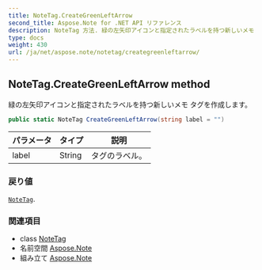 ```yaml
---
title: NoteTag.CreateGreenLeftArrow
second_title: Aspose.Note for .NET API リファレンス
description: NoteTag 方法. 緑の左矢印アイコンと指定されたラベルを持つ新しいメモ タグを作成します
type: docs
weight: 430
url: /ja/net/aspose.note/notetag/creategreenleftarrow/
---
```

## NoteTag.CreateGreenLeftArrow method

緑の左矢印アイコンと指定されたラベルを持つ新しいメモ タグを作成します。

```csharp
public static NoteTag CreateGreenLeftArrow(string label = "")
```

| パラメータ | タイプ | 説明 |
| --- | --- | --- |
| label | String | タグのラベル。 |

### 戻り値

[`NoteTag`](../).

### 関連項目

* class [NoteTag](../)
* 名前空間 [Aspose.Note](../../notetag/)
* 組み立て [Aspose.Note](../../../)


